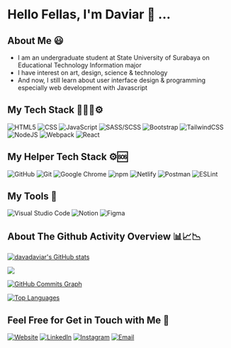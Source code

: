 # Hello Fellas, I'm Daviar 👋 ...

## About Me 😃
- I am an undergraduate student at State University of Surabaya on Educational Technology Information major
- I have interest on art, design, science & technology
- And now, I still learn about user interface design & programming especially web development with Javascript

## My Tech Stack 🧑‍💻📱⚙️
![HTML5](https://img.shields.io/badge/html5-%23E34F26.svg?style=for-the-badge&logo=html5&logoColor=white)
![CSS](https://img.shields.io/badge/-CSS-333333?style=for-the-badge&logo=CSS3&logoColor=white&color=1572B6)
![JavaScript](https://img.shields.io/badge/javascript-%23323330.svg?style=for-the-badge&logo=javascript&logoColor=%23F7DF1E)
![SASS/SCSS](https://img.shields.io/badge/-SASS/SCSS-333333?style=for-the-badge&logo=Sass&logoColor=white&color=CC6699)
![Bootstrap](https://img.shields.io/static/v1?style=for-the-badge&message=Bootstrap&color=7952B3&logo=Bootstrap&logoColor=FFFFFF&label=)
![TailwindCSS](https://img.shields.io/badge/tailwindcss-%2338B2AC.svg?style=for-the-badge&logo=tailwind-css&logoColor=white)
![NodeJS](https://img.shields.io/badge/node.js-6DA55F?style=for-the-badge&logo=node.js&logoColor=white)
![Webpack](https://img.shields.io/badge/webpack-%238DD6F9.svg?style=for-the-badge&logo=webpack&logoColor=black)
![React](https://img.shields.io/badge/react-%2320232a.svg?style=for-the-badge&logo=react&logoColor=%2361DAFB)
 
## My Helper Tech Stack ⚙️🆘
![GitHub](https://img.shields.io/static/v1?style=for-the-badge&message=GitHub&color=181717&logo=GitHub&logoColor=FFFFFF&label=)
![Git](https://img.shields.io/static/v1?style=for-the-badge&message=Git&color=F05032&logo=Git&logoColor=FFFFFF&label=)
![Google Chrome](https://img.shields.io/static/v1?style=for-the-badge&message=Google+Chrome&color=4285F4&logo=Google+Chrome&logoColor=FFFFFF&label=)
![npm](https://img.shields.io/static/v1?style=for-the-badge&message=npm&color=CB3837&logo=npm&logoColor=FFFFFF&label=)
![Netlify](https://img.shields.io/static/v1?style=for-the-badge&message=Netlify&color=222222&logo=Netlify&logoColor=00C7B7&label=)
![Postman](https://img.shields.io/static/v1?style=for-the-badge&message=Postman&color=FF6C37&logo=Postman&logoColor=FFFFFF&label=)
![ESLint](https://img.shields.io/static/v1?style=for-the-badge&message=ESLint&color=4B32C3&logo=ESLint&logoColor=FFFFFF&label=)

## My Tools 🔧
![Visual Studio Code](https://img.shields.io/badge/-Visual%20Studio%20Code-333333?style=for-the-badge&logo=visual-studio-code&logoColor=007ACC)
![Notion](https://img.shields.io/static/v1?style=for-the-badge&message=Notion&color=000000&logo=Notion&logoColor=FFFFFF&label=)
![Figma](https://img.shields.io/static/v1?style=for-the-badge&message=Figma&color=F24E1E&logo=Figma&logoColor=FFFFFF&label=)

## About The Github Activity Overview 📊📈📉 
<a href="http://www.github.com/davadaviar"><img src="https://github-readme-stats.vercel.app/api?username=davadaviar&show_icons=true&hide=&count_private=true&title_color=facc15&text_color=ffffff&icon_color=facc15&bg_color=000000&hide_border=true&show_icons=true" alt="davadaviar's GitHub stats" /></a>

<a href="http://www.github.com/davadaviar"><img src="https://github-readme-streak-stats.herokuapp.com/?user=davadaviar&stroke=ffffff&background=000000&ring=facc15&fire=facc15&currStreakNum=ffffff&currStreakLabel=facc15&sideNums=ffffff&sideLabels=ffffff&dates=ffffff&hide_border=true" /></a>

<a href="http://www.github.com/davadaviar"><img src="https://activity-graph.herokuapp.com/graph?username=davadaviar&bg_color=000000&color=ffffff&line=facc15&point=ffffff&area_color=000000&area=true&hide_border=true&custom_title=GitHub%20Commits%20Graph" alt="GitHub Commits Graph" /></a>

<a href="https://github.com/davadaviar" align="left"><img src="https://github-readme-stats.vercel.app/api/top-langs/?username=davadaviar&langs_count=10&title_color=facc15&text_color=ffffff&icon_color=facc15&bg_color=000000&hide_border=true&locale=en&custom_title=Top%20%Languages" alt="Top Languages" /></a>

## Feel Free for Get in Touch with Me 🤝 
<p align="left">
<a href="https://davadaviar.github.io/"><img alt="Website" src="https://img.shields.io/badge/Website-davadaviar.github.io-blue?style=for-the-badge&logo=google-chrome&color=6366f1&logoColor=6366f1"></a>
<a href="https://linkedin.com/in/dava-daviar-saputra-116a44221?"><img alt="LinkedIn" src="https://img.shields.io/badge/LinkedIn-dava--daviar--saputra-blue?style=for-the-badge&logo=linkedin&color=0A66C2&logoColor=0A66C2"></a>
<a href="https://www.instagram.com/davadaviarsaputra/"><img alt="Instagram" src="https://img.shields.io/badge/Instagram-davadaviarsaputra-blue?style=for-the-badge&logo=instagram&color=E4405F&logoColor=E4405F"></a>
<a href="mailto:davadaviarsaputra2345@gmail.com"><img alt="Email" src="https://img.shields.io/badge/Email-davadaviarsaputra2345@gmail.com-blue?style=for-the-badge&logo=gmail&color=EA4335&logoColor=EA4335"></a>
</p>
